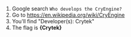 1. Google search `Who develops the CryEngine?`
2. Go to https://en.wikipedia.org/wiki/CryEngine
3. You'll find "Developer(s): Crytek"
4. The flag is **{Crytek}**
